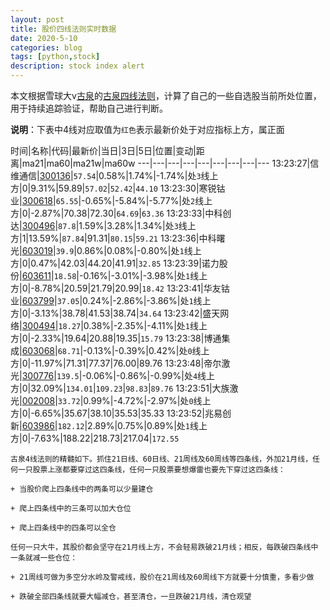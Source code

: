 ```yaml
---
layout: post
title: 股价四线法则实时数据
date: 2020-5-10
categories: blog
tags: [python,stock]
description: stock index alert
---
```



本文根据雪球大v[古泉](https://xueqiu.com/u/7148646888)的[古泉四线法则](https://xueqiu.com/7148646888/130498192)，计算了自己的一些自选股当前所处位置，用于持续追踪验证，帮助自己进行判断。

**说明**：下表中4线对应取值为`红色`表示最新价处于对应指标上方，属正面

时间|名称|代码|最新价|当日|3日|5日|位置|变动|距离|ma21|ma60|ma21w|ma60w
---|---|---|---|---|---|---|---|---
13:23:27|信维通信|[300136](https://xueqiu.com/S/SZ300136)|`57.54`|0.58%|1.74%|-1.74%|处`3`线上方|0|9.31%|59.89|`57.02`|`52.42`|`44.10`
13:23:30|寒锐钴业|[300618](https://xueqiu.com/S/SZ300618)|`65.55`|-0.65%|-5.84%|-5.77%|处`2`线上方|0|-2.87%|70.38|72.30|`64.69`|`63.36`
13:23:33|中科创达|[300496](https://xueqiu.com/S/SZ300496)|`87.8`|1.59%|3.28%|1.34%|处`3`线上方|1|13.59%|`87.84`|91.31|`80.15`|`59.21`
13:23:36|中科曙光|[603019](https://xueqiu.com/S/SH603019)|`39.9`|0.86%|0.08%|-0.80%|处`1`线上方|0|0.47%|42.03|44.20|41.91|`32.85`
13:23:39|诺力股份|[603611](https://xueqiu.com/S/SH603611)|`18.58`|-0.16%|-3.01%|-3.98%|处`1`线上方|0|-8.78%|20.59|21.79|20.99|`18.42`
13:23:41|华友钴业|[603799](https://xueqiu.com/S/SH603799)|`37.05`|0.24%|-2.86%|-3.86%|处`1`线上方|0|-3.13%|38.78|41.53|38.74|`34.64`
13:23:42|盛天网络|[300494](https://xueqiu.com/S/SZ300494)|`18.27`|0.38%|-2.35%|-4.11%|处`1`线上方|0|-2.33%|19.64|20.88|19.35|`15.79`
13:23:38|博通集成|[603068](https://xueqiu.com/S/SH603068)|`68.71`|-0.13%|-0.39%|0.42%|处`0`线上方|0|-11.97%|71.31|77.37|76.00|89.76
13:23:48|帝尔激光|[300776](https://xueqiu.com/S/SZ300776)|`139.5`|-0.06%|-0.86%|-0.99%|处`4`线上方|0|32.09%|`134.01`|`109.23`|`98.83`|`89.76`
13:23:51|大族激光|[002008](https://xueqiu.com/S/SZ002008)|`33.72`|0.99%|-4.72%|-2.97%|处`0`线上方|0|-6.65%|35.67|38.10|35.53|35.33
13:23:52|兆易创新|[603986](https://xueqiu.com/S/SH603986)|`182.12`|2.89%|0.75%|0.89%|处`1`线上方|0|-7.63%|188.22|218.73|217.04|`172.55`

```
古泉4线法则的精髓如下。抓住21日线、60日线、21周线及60周线等四条线，外加21月线，任何一只股票上涨都要穿过这四条线，任何一只股票要想爆雷也要先下穿过这四条线：

+ 当股价爬上四条线中的两条可以少量建仓

+ 爬上四条线中的三条可以加大仓位

+ 爬上四条线中的四条可以全仓

任何一只大牛，其股价都会坚守在21月线上方，不会轻易跌破21月线；相反，每跌破四条线中一条就减一些仓位：

+ 21周线可做为多空分水岭及警戒线，股价在21周线及60周线下方就要十分慎重，多看少做

+ 跌破全部四条线就要大幅减仓，甚至清仓，一旦跌破21月线，清仓观望
```